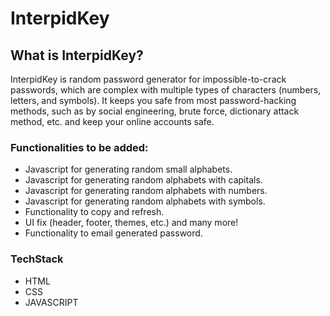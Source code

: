 # InterpidKey 

## What is InterpidKey?

  InterpidKey is random password generator for impossible-to-crack passwords, which are complex with multiple types of characters (numbers, letters, and symbols). It keeps you safe from most password-hacking methods, such as by social engineering, brute force, dictionary attack method, etc. and keep your online accounts safe.

### Functionalities to be added:
  - Javascript for generating random small alphabets.
  - Javascript for generating random alphabets with capitals.
  - Javascript for generating random alphabets with numbers.
  - Javascript for generating random alphabets with symbols.
  - Functionality to copy and refresh.
  - UI fix (header, footer, themes, etc.) and many more!
  - Functionality to email generated password.

### TechStack

* HTML 
* CSS
* JAVASCRIPT




